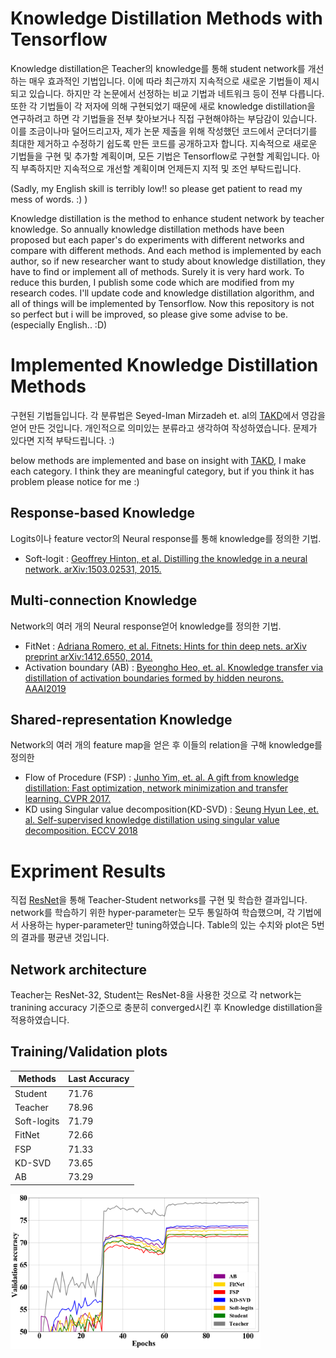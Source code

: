 # Knowledge Distillation Methods with Tensorflow
Knowledge distillation은 Teacher의 knowledge를 통해 student network를 개선하는 매우 효과적인 기법입니다.
이에 따라 최근까지 지속적으로 새로운 기법들이 제시되고 있습니다.
하지만 각 논문에서 선정하는 비교 기법과 네트워크 등이 전부 다릅니다.
또한 각 기법들이 각 저자에 의해 구현되었기 때문에 새로 knowledge distillation을 연구하려고 하면 각 기법들을 전부 찾아보거나 직접 구현해야하는 부담감이 있습니다.
이를 조금이나마 덜어드리고자, 제가 논문 제출을 위해 작성했던 코드에서 군더더기를 최대한 제거하고 수정하기 쉽도록 만든 코드를 공개하고자 합니다.
지속적으로 새로운 기법들을 구현 및 추가할 계획이며, 모든 기법은 Tensorflow로 구현할 계획입니다.
아직 부족하지만 지속적으로 개선할 계획이며 언제든지 지적 및 조언 부탁드립니다.

(Sadly, my English skill is terribly low!! so please get patient to read my mess of words. :) )

Knowledge distillation is the method to enhance student network by teacher knowledge.
So annually knowledge distillation methods have been proposed but each paper's do experiments with different networks and compare with different methods.
And each method is implemented by each author, so if new researcher want to study about knowledge distillation, they have to find or implement all of methods. Surely it is very hard work.
To reduce this burden, I publish some code which are modified from my research codes.
I'll update code and knowledge distillation algorithm, and all of things will be implemented by Tensorflow.
Now this repository is not so perfect but i will be improved, so please give some advise to be. (especially English.. :D)

# Implemented Knowledge Distillation Methods
구현된 기법들입니다. 각 분류법은 Seyed-Iman Mirzadeh et. al의 [TAKD](https://arxiv.org/abs/1902.03393)에서 영감을 얻어 만든 것입니다.
개인적으로 의미있는 분류라고 생각하여 작성하였습니다. 문제가 있다면 지적 부탁드립니다. :)

below methods are implemented and base on insight with [TAKD](https://arxiv.org/abs/1902.03393), I make each category. I think they are meaningful category, but if you think it has problem please notice for me :)

## Response-based Knowledge
Logits이나 feature vector의 Neural response를 통해 knowledge를 정의한 기법. 
- Soft-logit : [Geoffrey Hinton, et al. Distilling the knowledge in a neural network. arXiv:1503.02531, 2015.](https://arxiv.org/abs/1503.02531)

## Multi-connection Knowledge
Network의 여러 개의 Neural response얻어 knowledge를 정의한 기법. 
- FitNet : [Adriana Romero, et al. Fitnets: Hints for thin deep nets. arXiv preprint arXiv:1412.6550, 2014.](https://arxiv.org/abs/1412.6550)
- Activation boundary (AB) : [Byeongho Heo, et. al. Knowledge transfer via distillation of activation boundaries formed by hidden neurons. AAAI2019](https://arxiv.org/abs/1811.03233)

## Shared-representation Knowledge
Network의 여러 개의 feature map을 얻은 후 이들의 relation을 구해 knowledge를 정의한 
- Flow of Procedure (FSP) : [Junho Yim, et. al. A gift from knowledge distillation:
Fast optimization, network minimization and transfer learning. CVPR 2017.](http://openaccess.thecvf.com/content_cvpr_2017/html/Yim_A_Gift_From_CVPR_2017_paper.html)
- KD using Singular value decomposition(KD-SVD) : [Seung Hyun Lee, et. al. Self-supervised knowledge distillation using singular value decomposition. ECCV 2018](http://openaccess.thecvf.com/content_ECCV_2018/html/SEUNG_HYUN_LEE_Self-supervised_Knowledge_Distillation_ECCV_2018_paper.html)

# Expriment Results
직접 [ResNet](http://openaccess.thecvf.com/content_cvpr_2016/html/He_Deep_Residual_Learning_CVPR_2016_paper.html)을 통해 Teacher-Student networks를 구현 및 학습한 결과입니다.
network를 학습하기 위한 hyper-parameter는 모두 통일하여 학습했으며, 각 기법에서 사용하는 hyper-parameter만 tuning하였습니다.
Table의 있는 수치와 plot은 5번의 결과를 평균낸 것입니다.

## Network architecture
Teacher는 ResNet-32, Student는 ResNet-8을 사용한 것으로 각 network는 tranining accuracy 기준으로 충분히 converged시킨 후 Knowledge distillation을 적용하였습니다.

## Training/Validation plots
Methods | Last Accuracy
------------ | -------------
Student | 71.76
Teacher | 78.96
Soft-logits | 71.79
FitNet | 72.66
FSP | 71.33
KD-SVD | 73.65
AB | 73.29

<img src="plot.png" width="400">



